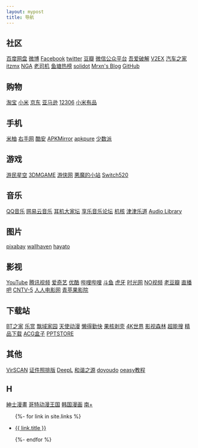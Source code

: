 ```yaml
---
layout: mypost
title: 导航
---
```


## 社区

[百度网盘](https://pan.baidu.com/ "百度网盘") [微博](https://weibo.com/ "微博") [Facebook](https://www.facebook.com/ "Facebook") [twitter](https://twitter.com/ "twitter") [豆瓣](https://www.douban.com/ "豆瓣") [微信公众平台](https://mp.weixin.qq.com/ "微信公众平台") [吾爱破解](https://www.52pojie.cn/ "吾爱破解") [V2EX](https://v2ex.com/ "V2EX") [汽车之家](https://www.autohome.com.cn/ "汽车之家") [itzmx](http://bbs.itzmx.com/ "itzmx") [NGA](https://bbs.nga.cn/ "NGA") [老司机](https://www.laosiji.com/ "老司机") [鱼塘热榜](https://mo.fish/ "鱼塘热榜") [solidot](https://www.solidot.org/ "solidot") [Mrxn's Blog](https://mrxn.net/ "Mrxn's Blog") [GitHub](https://github.com/ "GitHub")

## 购物

[淘宝](https://taobao.com/ "淘宝") [小米](https://mi.com/ "小米") [京东](https://jd.com/ "京东") [亚马逊](https://z.cn/ "亚马逊") [12306](https://12306.cn/ "12306") [小米有品](https://www.xiaomiyoupin.com/ "小米有品")

## 手机

[米柚](https://miui.com/ "米柚") [右手网](http://www.uso.cn "右手网") [酷安](https://www.coolapk.com/ "酷安") [APKMirror](http://www.apkmirror.com/ "APKMirror") [apkpure](https://apkpure.com/ "apkpure") [少数派](https://sspai.com/ "少数派")

## 游戏

[游民星空](http://www.gamersky.com/ "游民星空") [3DMGAME](http://www.3dmgame.com/ "3DMGAME") [游侠网](https://www.ali213.net/ "游侠网") [悪魔的小站](http://www.mubolin.cn:99/ "悪魔的小站") [Switch520](https://fourpetal.com/ "Switch520")

## 音乐

[QQ音乐](https://y.qq.com/ "QQ音乐") [网易云音乐](https://music.163.com/ "网易云音乐") [耳机大家坛](http://www.erji.net/ "耳机大家坛") [享乐音乐论坛](https://www.xlebbs.com/ "享乐音乐论坛") [机核](https://www.gcores.com/ "机核") [津津乐道](https://dao.fm/ "津津乐道") [Audio Library](https://www.audiolibrary.com.co/ "Audio Library")

## 图片

[pixabay](https://pixabay.com/ "pixabay") [wallhaven](https://wallhaven.cc/ "wallhaven") [hayato](https://photo.axis-studio.org/ "hayato")

## 影视

[YouTube](https://www.youtube.com/ "YouTube") [腾讯视频](https://v.qq.com/ "腾讯视频") [爱奇艺](https://www.iqiyi.com/ "爱奇艺") [优酷](https://www.youku.com/ "优酷") [哔哩哔哩](https://www.bilibili.com/ "哔哩哔哩") [斗鱼](https://www.douyu.com/ "斗鱼") [虎牙](https://www.huya.com/ "虎牙") [时光网](http://www.mtime.com/ "时光网") [NO视频](https://www.novipnoad.com/ "NO视频") [老豆瓣](https://www.laodouban.com/ "老豆瓣") [直播吧](http://www.zhibo8.cc/ "直播吧") [CNTV-5](http://tv.cntv.cn/live/cctv5/?pt=HD "CNTV-5") [人人电影网](https://www.rrdynb.com/index.html "人人电影网") [青苹果影院](http://qpgyy.vip/ "青苹果影院")

## 下载站

[BT之家](http://btbtt11.com/ "BT之家") [乐赏](http://gbtgame.me/ "乐赏") [飘域家园](http://bbs.homefei.me/ "飘域家园") [天使动漫](https://www.tsdm39.net/ "天使动漫") [懒得勤快](https://masuit.com/ "懒得勤快") [果核剥壳](https://www.ghxi.com/ "果核剥壳") [4K世界](https://www.4ksj.com/ "4K世界") [影视森林](http://549.tv/ "影视森林") [超能搜](https://www.chaonengsou.com/ "超能搜") [精品下载](http://www.j9p.com/ "精品下载") [ACG盒子](https://www.acgbox.link/ "ACG盒子") [PPTSTORE](https://www.pptstore.net/ "PPTSTORE")

## 其他

[VirSCAN](http://www.virscan.org/ "VirSCAN") [证件照排版](http://www.sandcomp.com/blog/sandphoto/ "证件照排版") [DeepL](https://www.deepl.com/translator "DeepL") [和谐之源](https://hunter.gitlab.io/tools/harmonious/ "和谐之源") [doyoudo](http://www.doyoudo.com/ "doyoudo") [oeasy教程](http://oeasy.org/ "oeasy教程")

## H

[紳士漫畫](https://www.wnacg.com/ "紳士漫畫") [哥特动漫王国](https://www.gtloli.gay/ "哥特动漫王国") [韩国漫画](http://www.hmfby.com/ "韩国漫画") [南+](https://south-plus.net/ "南+")

<ul>
  {%- for link in site.links %}
  <li>
    <p><a href="{{ link.url }}" title="{{ link.desc }}" target="_blank" >{{ link.title }}</a></p>
  </li>
  {%- endfor %}
</ul>
